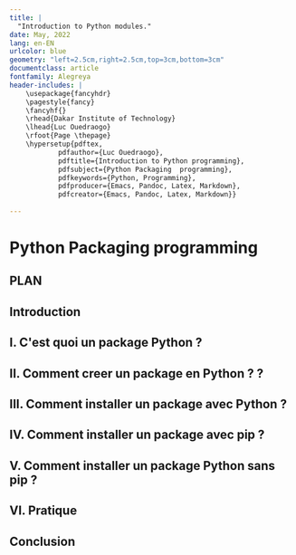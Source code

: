 ```yaml
---
title: |
  "Introduction to Python modules."
date: May, 2022
lang: en-EN
urlcolor: blue
geometry: "left=2.5cm,right=2.5cm,top=3cm,bottom=3cm"
documentclass: article
fontfamily: Alegreya
header-includes: |
    \usepackage{fancyhdr}
    \pagestyle{fancy}
    \fancyhf{}
    \rhead{Dakar Institute of Technology}
    \lhead{Luc Ouedraogo}
    \rfoot{Page \thepage}
    \hypersetup{pdftex,
            pdfauthor={Luc Ouedraogo},
            pdftitle={Introduction to Python programming},
            pdfsubject={Python Packaging  programming},
            pdfkeywords={Python, Programming},
            pdfproducer={Emacs, Pandoc, Latex, Markdown},
            pdfcreator={Emacs, Pandoc, Latex, Markdown}}
    
---
```


# Python Packaging  programming 

## PLAN
## Introduction
##  I.	C'est quoi un package Python ?
##  II.	Comment creer un package en Python ? ?
## III.	Comment installer un package avec Python ?
## IV.	Comment installer un package avec pip ?
## V.	Comment installer un package Python sans pip ?
## VI.	Pratique 
## Conclusion




